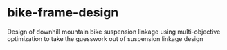 # bike-frame-design
Design of downhill mountain bike suspension linkage using multi-objective optimization to take the guesswork out of suspension linkage design
